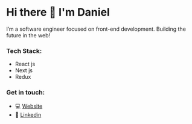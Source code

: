 # Hi there 👋 I'm Daniel

I’m a software engineer focused on front-end development. Building the future in the web!

### Tech Stack:

- React js
- Next js
- Redux

### Get in touch:

- 💻 [Website](https://www.darudev.com/portfolio)
- 💼 [Linkedin](https://www.linkedin.com/in/daniel-mendoza-developer)
